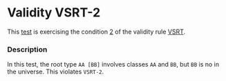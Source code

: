 # Validity VSRT-2

This [test](.) is exercising the condition [2](../Readme.md) of the validity rule [VSRT](../../vsrt/Readme.md).

### Description

In this test, the root type `AA [BB]` involves classes `AA` and `BB`, but `BB` is no in the universe. This violates `VSRT-2`.
